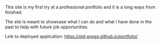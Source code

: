 This site is my first try at a professional portfolio and it is a long ways from finished.

The site is meant to showcase what I can do and what I have done in the past to help with future job opportunities.

Link to deployed application: https://old-prego.github.io/portfolio/